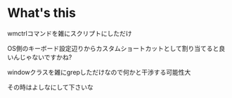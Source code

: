 # What's this

wmctrlコマンドを雑にスクリプトにしただけ

OS側のキーボード設定辺りからカスタムショートカットとして割り当てると良いんじゃないですかね?

windowクラスを雑にgrepしただけなので何かと干渉する可能性大

その時はよしなにして下さいな
